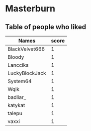 # Masterburn
## Table of people who liked
Names | score
--- | ---
BlackVelvet666 | 1
Bloody | 1
Lancciks | 1
LuckyBlockJack | 1
System64 | 1
Wqlk | 1
badliar_ | 1
katykat | 1
talepu | 1
vaxxi | 1
